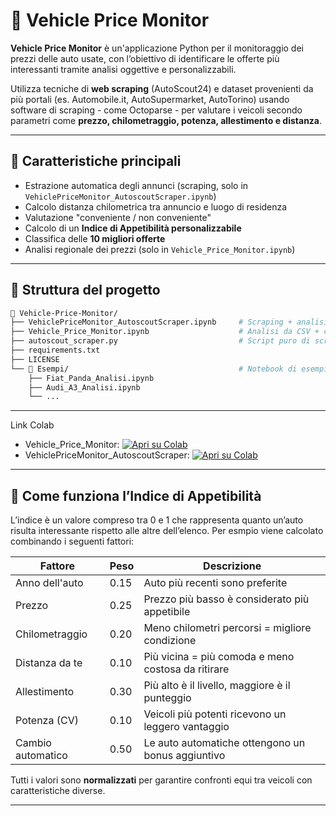 # 🚗 Vehicle Price Monitor

**Vehicle Price Monitor** è un'applicazione Python per il monitoraggio dei prezzi delle auto usate, con l’obiettivo di identificare le offerte più interessanti tramite analisi oggettive e personalizzabili.

Utilizza tecniche di **web scraping** (AutoScout24) e dataset provenienti da più portali (es. Automobile.it, AutoSupermarket, AutoTorino) usando software di scraping - come Octoparse - per valutare i veicoli secondo parametri come **prezzo, chilometraggio, potenza, allestimento e distanza**.

---

## 📌 Caratteristiche principali

- Estrazione automatica degli annunci (scraping, solo in `VehiclePriceMonitor_AutoscoutScraper.ipynb`)
- Calcolo distanza chilometrica tra annuncio e luogo di residenza
- Valutazione "conveniente / non conveniente"
- Calcolo di un **Indice di Appetibilità personalizzabile**
- Classifica delle **10 migliori offerte**
- Analisi regionale dei prezzi (solo in `Vehicle_Price_Monitor.ipynb`)

---

## 📂 Struttura del progetto

```bash
📁 Vehicle-Price-Monitor/
├── VehiclePriceMonitor_AutoscoutScraper.ipynb     # Scraping + analisi per Mercedes Classe A
├── Vehicle_Price_Monitor.ipynb                    # Analisi da CSV + confronto prezzi regionali
├── autoscout_scraper.py                           # Script puro di scraping AutoScout24
├── requirements.txt
├── LICENSE
└── 📁 Esempi/                                      # Notebook di esempio per altri modelli
    ├── Fiat_Panda_Analisi.ipynb
    ├── Audi_A3_Analisi.ipynb
    └── ...

```
---
Link Colab
-  Vehicle_Price_Monitor: [![Apri su Colab](https://colab.research.google.com/assets/colab-badge.svg)](https://colab.research.google.com/drive/1c_pZhJ38KxPhe0YUictMe4ysiB-6GBo3?usp=sharing)
-  VehiclePriceMonitor_AutoscoutScraper: [![Apri su Colab](https://colab.research.google.com/assets/colab-badge.svg)](https://colab.research.google.com/drive/1VSYNB0qraaoZPC1ZIS_AbRln1viPwnp1?usp=sharing)


---

## 🧠 Come funziona l’Indice di Appetibilità

L’indice è un valore compreso tra 0 e 1 che rappresenta quanto un’auto risulta interessante rispetto alle altre dell’elenco. Per esmpio viene calcolato combinando i seguenti fattori:

| Fattore             | Peso  | Descrizione                                        |
|---------------------|-------|---------------------------------------------------|
| Anno dell'auto      | 0.15  | Auto più recenti sono preferite                   |
| Prezzo              | 0.25  | Prezzo più basso è considerato più appetibile     |
| Chilometraggio      | 0.20  | Meno chilometri percorsi = migliore condizione    |
| Distanza da te      | 0.10  | Più vicina = più comoda e meno costosa da ritirare|
| Allestimento        | 0.30  | Più alto è il livello, maggiore è il punteggio    |
| Potenza (CV)        | 0.10  | Veicoli più potenti ricevono un leggero vantaggio |
| Cambio automatico   | 0.50  | Le auto automatiche ottengono un bonus aggiuntivo |

Tutti i valori sono **normalizzati** per garantire confronti equi tra veicoli con caratteristiche diverse.

---
